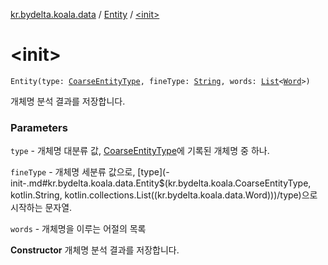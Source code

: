 [kr.bydelta.koala.data](../index.md) / [Entity](index.md) / [&lt;init&gt;](./-init-.md)

# &lt;init&gt;

`Entity(type: `[`CoarseEntityType`](../../kr.bydelta.koala/-coarse-entity-type/index.md)`, fineType: `[`String`](https://kotlinlang.org/api/latest/jvm/stdlib/kotlin/-string/index.html)`, words: `[`List`](https://kotlinlang.org/api/latest/jvm/stdlib/kotlin.collections/-list/index.html)`<`[`Word`](../-word/index.md)`>)`

개체명 분석 결과를 저장합니다.

### Parameters

`type` - 개체명 대분류 값, [CoarseEntityType](../../kr.bydelta.koala/-coarse-entity-type/index.md)에 기록된 개체명 중 하나.

`fineType` - 개체명 세분류 값으로, [type](-init-.md#kr.bydelta.koala.data.Entity$<init>(kr.bydelta.koala.CoarseEntityType, kotlin.String, kotlin.collections.List((kr.bydelta.koala.data.Word)))/type)으로 시작하는 문자열.

`words` - 개체명을 이루는 어절의 목록

**Constructor**
개체명 분석 결과를 저장합니다.

